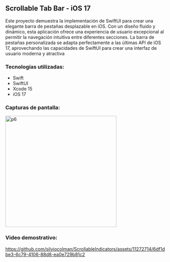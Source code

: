 ## Scrollable Tab Bar - iOS 17
Este proyecto demuestra la implementación de SwiftUI para crear una elegante barra de pestañas desplazable en iOS. Con un diseño fluido y dinámico, esta aplicación ofrece una experiencia de usuario excepcional al permitir la navegación intuitiva entre diferentes secciones. La barra de pestañas personalizada se adapta perfectamente a las últimas API de iOS 17, aprovechando las capacidades de SwiftUI para crear una interfaz de usuario moderna y atractiva



### Tecnologías utilizadas:

- Swift
- SwiftUI 
- Xcode 15
- iOS 17

### Capturas de pantalla:

<img width="347" alt="p6" src="https://github.com/silviocolman/ScrollableIndicators/assets/11272714/4f834e6f-b4f6-48da-a4e7-677aa19f00b6">



### Video demostrativo:

https://github.com/silviocolman/ScrollableIndicators/assets/11272714/6df1dbe3-6c79-4106-88d8-ea0e729b81c2


